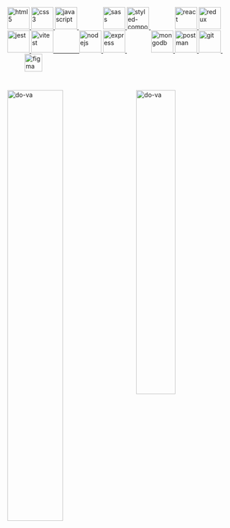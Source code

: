 

<div align='center'>

 <div align='left'>
 
 <p align="left">  
  <a href="https://www.w3.org/html/" target="_blank" rel="noreferrer"> 
   <img src="https://www.vectorlogo.zone/logos/w3_html5/w3_html5-icon.svg" alt="html5" width="50" height="50"/> 
  </a> 
  <a href="https://www.w3schools.com/css/" target="_blank" rel="noreferrer">
   <img src="https://www.vectorlogo.zone/logos/w3_css/w3_css-icon.svg" alt="css3" width="50" height="50"/> 
  </a> 
  <a href="https://developer.mozilla.org/en-US/docs/Web/JavaScript" target="_blank" rel="noreferrer"> 
   <img src="https://www.freepnglogos.com/uploads/javascript-png/js-logo-png-5.png" alt="javascript" width="50" height="50"/> 
  </a>
  &nbsp; &nbsp; &nbsp; &nbsp; &nbsp; &nbsp; &nbsp; 
  <a href="https://sass-lang.com" target="_blank" rel="noreferrer"> 
   <img src="https://www.vectorlogo.zone/logos/sass-lang/sass-lang-icon.svg" alt="sass" width="50" height="50"/> 
  </a> 
  <a href="https://styled-components.com/" target="_blank" rel="noreferrer"> 
   <img src="https://www.svgrepo.com/show/374104/styled.svg" alt="styled-components" width="50" height="50"/> 
  </a> 
   &nbsp; &nbsp; &nbsp; &nbsp; &nbsp; &nbsp; &nbsp; 
  <a href="https://reactjs.org/" target="_blank" rel="noreferrer"> 
   <img src="https://www.vectorlogo.zone/logos/reactjs/reactjs-icon.svg" alt="react" width="50" height="50"/> 
  </a> 
  <a href="https://redux.js.org" target="_blank" rel="noreferrer"> 
   <img src="https://www.svgrepo.com/show/354274/redux.svg" alt="redux" width="50" height="50"/> 
  </a>   
  <a href="https://jestjs.io/" target="_blank" rel="noreferrer"> <img src="https://www.vectorlogo.zone/logos/jestjsio/jestjsio-icon.svg" alt="jest" width="50" height="50"/> 
 <a href="https://vitest.dev/" target="_blank" rel="noreferrer"> <img src="https://vitest.dev/logo-shadow.svg" alt="vitest" width="50" height="50"/> 
  &nbsp; &nbsp; &nbsp; &nbsp; &nbsp; &nbsp; &nbsp; 
  <a href="https://nodejs.org" target="_blank" rel="noreferrer"> 
   <img src="https://www.vectorlogo.zone/logos/nodejs/nodejs-icon.svg" alt="nodejs" width="50" height="50"/> 
  </a>  
  <a href="https://expressjs.com" target="_blank" rel="noreferrer"> 
   <img src="https://www.vectorlogo.zone/logos/expressjs/expressjs-icon.svg" alt="express" width="50" height="50"/> 
  </a>  &nbsp; &nbsp; &nbsp; &nbsp; &nbsp; &nbsp; &nbsp;  <a href="https://www.mongodb.com/" target="_blank" rel="noreferrer"> 
  <img src="https://www.vectorlogo.zone/logos/mongodb/mongodb-icon.svg" alt="mongodb" width="50" height="50"/>
  </a> 
  <a href="https://postman.com" target="_blank" rel="noreferrer"> 
   <img src="https://www.vectorlogo.zone/logos/getpostman/getpostman-icon.svg" alt="postman" width="50" height="50"/>  
  </a> 
  <a href="https://git-scm.com/" target="_blank" rel="noreferrer"> <img src="https://www.vectorlogo.zone/logos/git-scm/git-scm-icon.svg" alt="git" width="50" height="50"/> 
  
   
  </a> 
  &nbsp; &nbsp; &nbsp; &nbsp; &nbsp; &nbsp; &nbsp; 
 <a href="https://www.figma.com/" target="_blank" rel="noreferrer"> <img src="https://www.vectorlogo.zone/logos/figma/figma-icon.svg" alt="figma" width="40" height="40"/> 
  
 
 </p>
 
#
 
 

  <a>
   <img align="left" src="https://github-readme-stats.vercel.app/api?username=do-Va&show_icons=true&theme=nord" alt="do-va" width="50%" />
 </a>  
  <a>
   <img align="right"  src="https://github-readme-stats.vercel.app/api/top-langs?username=do-va&show_icons=true&locale=en&layout=compact&theme=nord" alt="do-va" width="42%"/>
 </a>

</div>

